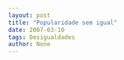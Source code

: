 ```yaml
---
layout: post
title: "Popularidade sem igual"
date: 2007-03-10
tags: Desigualdades
author: None
---
```

 